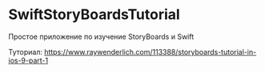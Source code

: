 # SwiftStoryBoardsTutorial
Простое приложение по изучение StoryBoards и Swift

Туториал: https://www.raywenderlich.com/113388/storyboards-tutorial-in-ios-9-part-1
